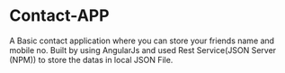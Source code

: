 # Contact-APP
   A Basic contact application where you can store your friends name and mobile no. 
   Built by using AngularJs and used Rest Service(JSON Server (NPM)) to store the datas in local JSON File.
